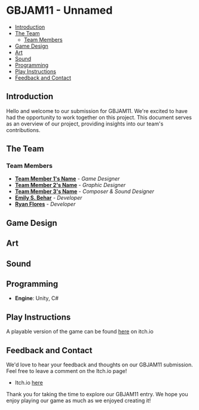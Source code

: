 # GBJAM11 - Unnamed

- [Introduction](#introduction)
- [The Team](#the-team)
  - [Team Members](#team-members)
- [Game Design](#game-design)
- [Art](#art)
- [Sound](#sound)
- [Programming](#programming)
- [Play Instructions](#play-instructions)
- [Feedback and Contact](#feedback-and-contact)

## Introduction

Hello and welcome to our submission for GBJAM11. We're excited to have had the opportunity to work together on this project. This document serves as an overview of our project, providing insights into our team's contributions.

## The Team

### Team Members
- **[Team Member 1's Name]()** - *Game Designer*
- **[Team Member 2's Name]()** - *Graphic Designer*
- **[Team Member 3's Name]()** - *Composer & Sound Designer*
- **[Emily S. Behar](https://emilysbehar.bandcamp.com)** - *Developer*
- **[Ryan Flores](https://github.com/RyanFloresTT)** - *Developer*

## Game Design

## Art

## Sound

## Programming

- **Engine**: Unity, C#

## Play Instructions

A playable version of the game can be found [here](https://ryanflorestt.itch.io/gbjam-unnamed) on itch.io

## Feedback and Contact

We'd love to hear your feedback and thoughts on our GBJAM11 submission. Feel free to leave a comment on the Itch.io page!

- Itch.io [here](https://ryanflorestt.itch.io/gbjam-unnamed)

Thank you for taking the time to explore our GBJAM11 entry. We hope you enjoy playing our game as much as we enjoyed creating it!
